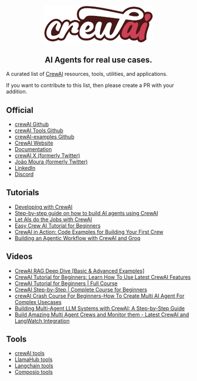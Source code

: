 <p align="center">
    <a href="https://www.crewai.com/" target="_blank">
        <img width="300" src="/img/crewai-logo.png" alt="CrewAI Logo">
    </a>
</p>

<h2 align="center">AI Agents for real use cases.</h2>


A curated list of [CrewAI](https://www.crewai.com/) resources, tools, utilities, and applications.

If you want to contribute to this list, then please create a PR with your addition.

## Official

- [crewAI Github](https://github.com/crewAIInc/crewAI)
- [crewAI Tools Github](https://github.com/crewAIInc/crewAI-tools)
- [crewAI-examples Github](https://github.com/crewAIInc/crewAI-examples)
- [CrewAI Website](https://www.crewai.com/)
- [Documentation](https://docs.crewai.com/)
- [crewAI X (formerly Twitter)](https://twitter.com/crewai)
- [João Moura (formerly Twitter)](https://x.com/joaomdmoura)
- [LinkedIn](https://www.linkedin.com/company/crewai-inc/)
- [Discord](https://discord.com/invite/X4JWnZnxPb)

## Tutorials

- [Developing with CrewAI](https://patford12.medium.com/developing-with-crewai-086d3aafe9de)
- [Step-by-step guide on how to build AI agents using CrewAI](https://www.linkedin.com/pulse/step-by-step-guide-how-build-ai-agents-using-crewai-sri-laxmi-wse1c/)
- [Let AIs do the Jobs with CrewAI](https://medium.com/the-web-tub/let-ais-do-the-jobs-with-crewai-cfdbcd7eabaa)
- [Easy Crew AI Tutorial for Beginners](https://myscale.com/blog/easy-crew-ai-tutorial-for-beginners/)
- [CrewAI in Action: Code Examples for Building Your First Crew](https://blog.gopenai.com/crewai-in-action-code-examples-for-building-your-first-crew-fac6f531b52c)
- [Building an Agentic Workflow with CrewAI and Groq](https://www.analyticsvidhya.com/blog/2024/06/agentic-workflow-with-crewai-and-groq/)

## Videos

- [CrewAI RAG Deep Dive [Basic & Advanced Examples]](https://www.youtube.com/watch?v=7GhWXODugWM)
- [CrewAI Tutorial for Beginners: Learn How To Use Latest CrewAI Features](https://www.youtube.com/watch?v=Jl6BuoXcZPE&t=1s)
- [CrewAI Tutorial for Beginners | Full Course](https://www.youtube.com/watch?v=q6QLGS306d0&t=1s)
- [CrewAI Step-by-Step | Complete Course for Beginners](https://www.youtube.com/watch?v=kBXYFaZ0EN0&t=1s)
- [crewAI Crash Course For Beginners-How To Create Multi AI Agent For Complex Usecases](https://www.youtube.com/watch?v=UV81LAb3x2g)
- [Building Multi-Agent LLM Systems with CrewAI: A Step-by-Step Guide](https://www.youtube.com/watch?v=4s2LbwNa8tE)
- [Build Amazing Multi Agent Crews and Monitor them - Latest CrewAI and LangWatch Integration](https://www.youtube.com/watch?v=8WK6j2ApjZs)

## Tools

- [crewAI tools](https://github.com/crewAIInc/crewAI-tools)
- [LlamaHub tools](https://llamahub.ai/)
- [Langchain tools](https://github.com/langchain-ai/langchain/tree/master/libs/community/langchain_community/tools)
- [Composio tools](https://composio.dev/tools)